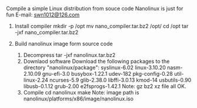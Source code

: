 Compile a simple Linux distribution from souce code
Nanolinux is just for fun
E-mail: swn1012@126.com


1. Install compiler
   mkdir -p /opt
   mv nano_compiler.tar.bz2 /opt/
   cd /opt
   tar -jxf nano_compiler.tar.bz2
   
   
2. Build nanolinux image form source code
   1) Decompress
      tar -jxf nanolinux.tar.bz2
   2) Downlaod software
      Download the following packages to the directory "nanolinux/package":
      syslinux-6.02
      linux-3.10.20
      nasm-2.10.09
      gnu-efi-3.0
      busybox-1.22.1
      udev-182
      pkg-config-0.28
      util-linux-2.24
      ncurses-5.9
      glib-2.38.0
      libffi-3.0.13
      kmod-14
      usbutils-0.90
      libusb-0.1.12
      grub-2.00
      e2fsprogs-1.42.1
      Note:  gz bz2 xz file all OK.
   3) Compile
      cd nanolinux
      make
      Note: image path is nanolinux/platforms/x86/image/nanolinux.iso